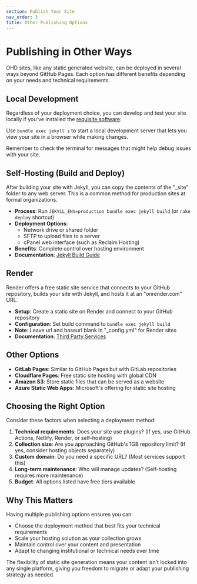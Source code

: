 ```yaml
---
section: Publish Your Site
nav_order: 3
title: Other Publishing Options
---
```


# Publishing in Other Ways

OHD sites, like any static generated website, can be deployed in several ways beyond GitHub Pages. Each option has different benefits depending on your needs and technical requirements.

## Local Development

Regardless of your deployment choice, you can develop and test your site locally if you've installed the [requisite software](https://collectionbuilder.github.io/cb-docs/docs/software/):

Use `bundle exec jekyll s` to start a local development server that lets you view your site in a browser while making changes.

Remember to check the terminal for messages that might help debug issues with your site.


## Self-Hosting (Build and Deploy)

After building your site with Jekyll, you can copy the contents of the "_site" folder to any web server. This is a common method for production sites at formal organizations.

- **Process**: Run `JEKYLL_ENV=production bundle exec jekyll build` (or `rake deploy` shortcut)
- **Deployment Options**:
  - Network drive or shared folder
  - SFTP to upload files to a server
  - cPanel web interface (such as Reclaim Hosting)
- **Benefits**: Complete control over hosting environment
- **Documentation**: [Jekyll Build Guide](https://collectionbuilder.github.io/cb-docs/docs/deploy/build/)

## Render

Render offers a free static site service that connects to your GitHub repository, builds your site with Jekyll, and hosts it at an "onrender.com" URL.

- **Setup**: Create a static site on Render and connect to your GitHub repository
- **Configuration**: Set build command to `bundle exec jekyll build`
- **Note**: Leave url and baseurl blank in "_config.yml" for Render sites
- **Documentation**: [Third Party Services](https://collectionbuilder.github.io/cb-docs/docs/deploy/thirdparty/)



## Other Options

- **GitLab Pages**: Similar to GitHub Pages but with GitLab repositories
- **Cloudflare Pages**: Free static site hosting with global CDN
- **Amazon S3**: Store static files that can be served as a website
- **Azure Static Web Apps**: Microsoft's offering for static site hosting

## Choosing the Right Option

Consider these factors when selecting a deployment method:

1. **Technical requirements**: Does your site use plugins? (If yes, use GitHub Actions, Netlify, Render, or self-hosting)
2. **Collection size**: Are you approaching GitHub's 1GB repository limit? (If yes, consider hosting objects separately)
3. **Custom domain**: Do you need a specific URL? (Most services support this)
4. **Long-term maintenance**: Who will manage updates? (Self-hosting requires more maintenance)
5. **Budget**: All options listed have free tiers available

## Why This Matters

Having multiple publishing options ensures you can:
- Choose the deployment method that best fits your technical requirements
- Scale your hosting solution as your collection grows
- Maintain control over your content and presentation
- Adapt to changing institutional or technical needs over time

The flexibility of static site generation means your content isn't locked into any single platform, giving you freedom to migrate or adapt your publishing strategy as needed.

